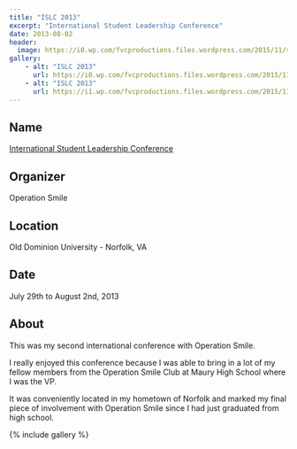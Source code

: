 ```yaml
---
title: "ISLC 2013"
excerpt: "International Student Leadership Conference"
date: 2013-08-02
header:
  image: https://i0.wp.com/fvcproductions.files.wordpress.com/2015/11/screen-shot-2016-01-22-at-9-53-08-pm.jpg
gallery:
    - alt: "ISLC 2013"
      url: https://i0.wp.com/fvcproductions.files.wordpress.com/2015/11/screen-shot-2016-01-22-at-9-53-08-pm.jpg
    - alt: "ISLC 2013"
      url: https://i1.wp.com/fvcproductions.files.wordpress.com/2015/11/img_0844.jpg
---
```


## Name

<a title="ISLC" href="https://studentprograms.operationsmile.org/events/islc/" target="_blank" rel="noopener">International Student Leadership Conference</a>

## Organizer

Operation Smile

## Location

Old Dominion University - Norfolk, VA

## Date

July 29th to August 2nd, 2013

## About

This was my second international conference with Operation Smile.

I really enjoyed this conference because I was able to bring in a lot of my fellow members from the Operation Smile Club at Maury High School where I was the VP.

It was conveniently located in my hometown of Norfolk and marked my final piece of involvement with Operation Smile since I had just graduated from high school.

{% include gallery %}